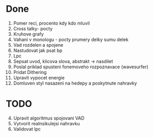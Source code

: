 # Done
1. Pomer reci, procento kdy kdo mluvil  
2. Cross talky- pocty
3. Kruhove grafy
4. Vahani v monologu - pocty prumery delky sumu delek
5. Vad rozdelen a spojene
6. Nastudovat jak psat bp
7. Lpc
8. Sepsat uvod, klicova slova, abstrakt -> nasdilet
9. Poslal priklad spusteni fonemoveho rozpoznavace (wavesurfer) 
10. Pridat Dithering
11. Upravit vypocet energie
12. Domluven styl nasazeni na hedepy a poskytnute nahravky

# TODO
4. Upravit algoritmus spojovani VAD
5. Vytvorit realnsikulejsi nahravku
6. Validovat lpc
